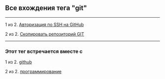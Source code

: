 ## Все вхождения тега "git"

---

1 из 2. [Авторизация по SSH на GitHub](./2020-07-17_git_ssh.md)

2 из 2. [Скопировать репозиторий GIT](./2020-07-17_git_repo_copy.md)


---

### Этот тег встречается вместе с


1 из 2. [github](./meta_github.md)

2 из 2. [программирование](./meta_programmirovanie.md)

